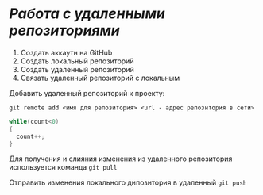 # ***Работа с удаленными репозиториями***

1. Создать аккаутн на GitHub
2. Создать локальный репозиторий
3. Создать удаленный репозиторий
4. Связать удаленный репозиторий с локальным

Добавить удаленный репозиторий к проекту:
```
git remote add <имя для репозитория> <url - адрес репозитория в сети>
```
```C#
while(count<0)
{
  count++;
}
```
Для получения и слияния изменения из удаленного репозитория используется команда `git pull`

Отправить изменения локального дипозитория в удаленный `git push`
